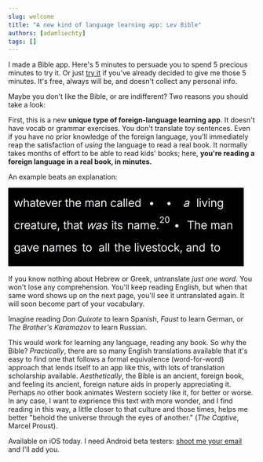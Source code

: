```yaml
---
slug: welcome
title: "A new kind of language learning app: Lev Bible"
authors: [adamliechty]
tags: []
---
```


I made a Bible app. Here's 5 minutes to persuade you to spend 5 precious minutes to try it. Or just [try it](/docs/about) if you've already decided to give me those 5 minutes. It's free, always will be, and doesn't collect any personal info.

Maybe you don't like the Bible, or are indifferent? Two reasons you should take a look:

First, this is a new **unique type of foreign-language learning app**. It doesn't have vocab or grammar exercises. You don't translate toy sentences. Even if you have no prior knowledge of the foreign language, you'll immediately reap the satisfaction of *using* the language to read a real book. It normally takes months of effort to be able to read kids' books; here, **you're reading a foreign language in a real book, in minutes.**

An example beats an explanation:

![Un-translating some of the Hebrew Bible: whatever the man/adam called a living creature/nephesh khayyah, that was its name/shm](/img/lev-sample.gif)

If you know nothing about Hebrew or Greek, untranslate *just one word*. You won't lose any comprehension. You'll keep reading English, but when that same word shows up on the next page, you'll see it untranslated again. It will soon become part of your vocabulary.

Imagine reading *Don Quixote* to learn Spanish, *Faust* to learn German, or *The Brother's Karamazov* to learn Russian.

This would work for learning any language, reading any book. So why the Bible? *Practically*, there are so many English translations available that it's easy to find one that follows a formal equivalence (word-for-word) approach that lends itself to an app like this, with lots of translation scholarship available. *Aesthetically*, the Bible is an ancient, foreign book, and feeling its ancient, foreign nature aids in properly appreciating it. Perhaps no other book animates Western society like it, for better or worse. In any case, I want to exprience this text with more wonder, and I find reading in this way, a little closer to that culture and those times, helps me better "behold the universe through the eyes of another." (*The Captive*, Marcel Proust).

Available on iOS today. I need Android beta testers: [shoot me your email](mailto:levitable.org@gmail.com) and I'll add you.